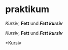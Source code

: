 # praktikum

_Kursiv_, __Fett__ und ___Fett kursiv___

*Kursiv*, **Fett** und ***Fett kursiv***

*Kursiv 
